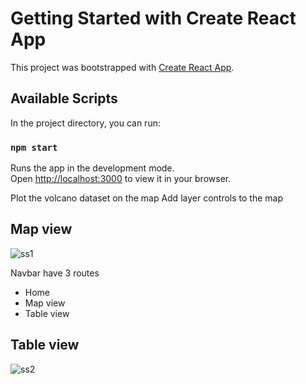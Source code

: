 # Getting Started with Create React App

This project was bootstrapped with [Create React App](https://github.com/facebook/create-react-app).

## Available Scripts

In the project directory, you can run:

### `npm start`

Runs the app in the development mode.\
Open [http://localhost:3000](http://localhost:3000) to view it in your browser.

Plot the volcano dataset on the map
Add layer controls to the map

## Map view
![ss1](https://user-images.githubusercontent.com/56310665/193411409-e730f308-aa31-4782-a8cf-9dcbb0e24938.png)


Navbar have 3 routes
* Home
* Map view
* Table view

## Table view
![ss2](https://user-images.githubusercontent.com/56310665/193411312-8ac28d5b-ebf5-4d5b-909e-3b520523c389.png)

